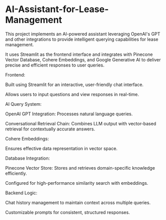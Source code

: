 # AI-Assistant-for-Lease-Management
This project implements an AI-powered assistant leveraging OpenAI's GPT and other integrations to provide intelligent querying capabilities for lease management.

It uses Streamlit as the frontend interface and integrates with Pinecone Vector Database, Cohere Embeddings, and Google Generative AI to deliver precise and efficient responses to user queries.

Frontend:

Built using Streamlit for an interactive, user-friendly chat interface.

Allows users to input questions and view responses in real-time.


AI Query System:

OpenAI GPT Integration: Processes natural language queries.

Conversational Retrieval Chain: Combines LLM output with vector-based retrieval for contextually accurate answers.


Cohere Embeddings: 

Ensures effective data representation in vector space.

Database Integration:

Pinecone Vector Store: Stores and retrieves domain-specific knowledge efficiently.

Configured for high-performance similarity search with embeddings.


Backend Logic:

Chat history management to maintain context across multiple queries.

Customizable prompts for consistent, structured responses.




